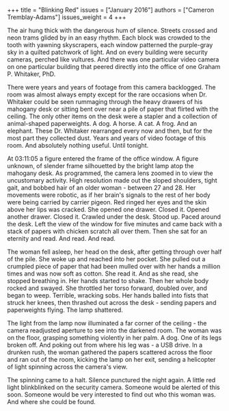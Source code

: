 +++
title = "Blinking Red"
issues = ["January 2016"]
authors = ["Cameron Tremblay-Adams"]
issues_weight = 4
+++

The air hung thick with the dangerous hum of silence. Streets crossed and neon trams glided by in an easy rhythm. Each block was crowded to the tooth with yawning skyscrapers, each window patterned the purple-gray sky in a quilted patchwork of light. And on every building were security cameras, perched like vultures. And there was one particular video camera on one particular building that peered directly into the office of one Graham P. Whitaker, PhD.

There were years and years of footage from this camera backlogged. The room was almost always empty except for the rare occasions when Dr. Whitaker could be seen rummaging through the heavy drawers of his mahogany desk or sitting bent over near a pile of paper that flirted with the ceiling. The only other items on the desk were a stapler and a collection of animal-shaped paperweights. A dog. A horse. A cat. A frog. And an elephant. These Dr. Whitaker rearranged every now and then, but for the most part they collected dust. Years and years of video footage of this room. And absolutely nothing useful. Until tonight.

At 03:11:05 a figure entered the frame of the office window. A figure unknown, of slender frame silhouetted by the bright lamp atop the mahogany desk. As programmed, the camera lens zoomed in to view the uncustomary activity. High resolution made out the sloped shoulders, tight gait, and bobbed hair of an older woman - between 27 and 28. Her movements were robotic, as if her brain's signals to the rest of her body were being carried by carrier pigeon. Red ringed her eyes and the skin above her lips was cracked. She opened one drawer. Closed it. Opened another drawer. Closed it. Crawled under the desk. Stood up. Paced around the desk. Left the view of the window for five minutes and came back with a stack of papers with chicken scratch all over them. Then she sat for an eternity and read. And read. And read.

The woman fell asleep, her head on the desk, after getting through over half of the pile. She woke up and reached into her pocket. She pulled out a crumpled piece of paper that had been mulled over with her hands a million times and was now soft as cotton. She read it. And as she read, she stopped breathing in. Her hands started to shake. Then her whole body rocked and swayed. She throttled her torso forward, doubled over, and began to weep. Terrible, wracking sobs. Her hands balled into fists that struck her knees, then thrashed out across the desk - sending papers and paperweights flying. The lamp shattered.

The light from the lamp now illuminated a far corner of the ceiling - the camera readjusted aperture to see into the darkened room. The woman was on the floor, grasping something violently in her palm. A dog. One of its legs broken off. And poking out from where his leg was - a USB drive. In a drunken rush, the woman gathered the papers scattered across the floor and ran out of the room, kicking the lamp on her exit, sending a helicopter of light spinning across the camera's view.

The spinning came to a halt. Silence punctured the night again. A little red light blinkblinked on the security camera. Someone would be alerted of this soon. Someone would be very interested to find out who this woman was. And where she could be found.
